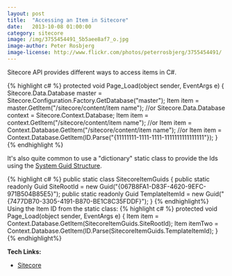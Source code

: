 ```yaml
---
layout: post
title:  "Accessing an Item in Sitecore"
date:   2013-10-08 01:00:00
category: sitecore
image: /img/3755454491_5b5aee8af7_o.jpg
image-author: Peter Rosbjerg
image-license: http://www.flickr.com/photos/peterrosbjerg/3755454491/
---
```


Sitecore API provides different ways to access items in C#.

{% highlight c# %}
protected void Page_Load(object sender, EventArgs e)
{
    Sitecore.Data.Database master = Sitecore.Configuration.Factory.GetDatabase("master");
    Item item = master.GetItem("/sitecore/content/item name");
    //or
    Sitecore.Data.Database context = Sitecore.Context.Database;
    Item item = context.GetItem("/sitecore/content/item name");
    //or
    Item item = Context.Database.GetItem("/sitecore/content/item name");
    //or
    Item item = Context.Database.GetItem(ID.Parse("{11111111-1111-1111-1111111111111111"});
}
{% endhighlight %}

It's also quite common to use a "dictionary" static class to provide the
Ids using the [System Guid Structure](http://msdn.microsoft.com/en-us/library/system.guid.aspx).

{% highlight c# %}
public static class SitecoreItemGuids
    {
        public static readonly Guid SiteRootId = new Guid("{067B8FA1-D83F-4620-9EFC-971B504B85E5}");
        public static readonly Guid TemplateItemId = new Guid("{7477DB70-3305-4191-B870-BE1C8C35FDDF}");
    }
{% endhighlight%}
Using the Item ID from the static class:
{% highlight c# %}
protected void Page_Load(object sender, EventArgs e)
{
    Item item = Context.Database.GetItem(SitecoreItemGuids.SiteRootId);
    Item itemTwo = Context.Database.GetItem(ID.Parse(SitecoreItemGuids.TemplateItemId);
}
{% endhighlight%}


**Tech Links:**

*   [Sitecore](http://www.sitecore.net/)
